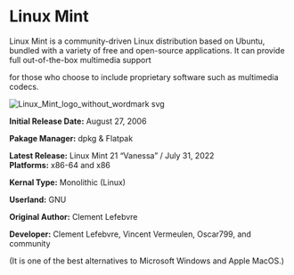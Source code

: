 # Linux  Mint
Linux Mint is a community-driven Linux distribution based on Ubuntu, bundled with a variety of free and open-source applications. It can provide full out-of-the-box multimedia support 

for those who choose to include proprietary software such as multimedia codecs.

![Linux_Mint_logo_without_wordmark svg](https://user-images.githubusercontent.com/93483932/194688793-f8c3ff72-b527-45c0-8fdd-cdec845d231d.png)

**Initial Release Date:** August 27, 2006

**Pakage Manager:** dpkg & Flatpak

**Latest Release:** Linux Mint 21 “Vanessa” / July 31, 2022  
**Platforms:** 	x86-64 and x86

**Kernal Type:** Monolithic (Linux)

**Userland:** GNU

**Original Author:** Clement Lefebvre

**Developer:** 	Clement Lefebvre, Vincent Vermeulen, Oscar799, and community

(It is one of the best alternatives to Microsoft Windows and Apple MacOS.)
